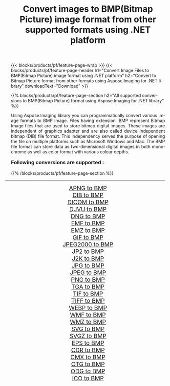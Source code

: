 ﻿---
title: Convert images to BMP(Bitmap Picture) image format from other supported formats using .NET platform 
weight: 3920
url: /net/conversion/to/bmp/ 
lang: en
langdirlevel: 2
locales: zh-hans,ja,it,ru,de,es,fr,nl,id,lt,pl,pt,vi,tr,ko,zh-hant,ar,hi,th,sv,cs,uk,he
description: Using Aspose.Imaging for .NET library it is easy to convert to BMP(Bitmap Picture) from other supported image formats
---

{{< blocks/products/pf/feature-page-wrap >}}
{{< blocks/products/pf/feature-page-header h1="Convert Image Files to BMP(Bitmap Picture) image format using .NET platform" h2="Convert to Bitmap Picture format from other formats using Aspose.Imaging for .NET library" downloadText="Download" >}}


{{% blocks/products/pf/feature-page-section  h2="All supported conversions to BMP(Bitmap Picture) format using Aspose.Imaging for .NET library" %}}
<p align=justify>Using Aspose.Imaging library you can programmatically convert various image formats to BMP image. Files having extension .BMP represent Bitmap Image files that are used to store bitmap digital images. These images are independent of graphics adapter and are also called device independent bitmap (DIB) file format. This independency serves the purpose of opening the file on multiple platforms such as Microsoft Windows and Mac. The BMP file format can store data as two-dimensional digital images  in both monochrome as well as color format with various colour depths.</p>
<h3 style="margin-top:16px;">
Following conversions are supported :
</h3>
{{% /blocks/products/pf/feature-page-section %}}
<div class="container-fluid productfamilypage bg-gray">
    <div class="convertypes bg-gray agp-content section">
        <div class="container">
		<hr style="margin-left:-20px;"/>
		<div class="row other-converters" style="gap: 10px;font-size: 19px;text-align:center;">
		    <div class='col-md-3 other-converter remove-lp remove-rp'><a href="/imaging/net/conversion/apng-to-bmp/" style="padding:15px;">APNG to BMP</a></div>
<div class='col-md-3 other-converter remove-lp remove-rp'><a href="/imaging/net/conversion/dib-to-bmp/" style="padding:15px;">DIB to BMP</a></div>
<div class='col-md-3 other-converter remove-lp remove-rp'><a href="/imaging/net/conversion/dicom-to-bmp/" style="padding:15px;">DICOM to BMP</a></div>
<div class='col-md-3 other-converter remove-lp remove-rp'><a href="/imaging/net/conversion/djvu-to-bmp/" style="padding:15px;">DJVU to BMP</a></div>
<div class='col-md-3 other-converter remove-lp remove-rp'><a href="/imaging/net/conversion/dng-to-bmp/" style="padding:15px;">DNG to BMP</a></div>
<div class='col-md-3 other-converter remove-lp remove-rp'><a href="/imaging/net/conversion/emf-to-bmp/" style="padding:15px;">EMF to BMP</a></div>
<div class='col-md-3 other-converter remove-lp remove-rp'><a href="/imaging/net/conversion/emz-to-bmp/" style="padding:15px;">EMZ to BMP</a></div>
<div class='col-md-3 other-converter remove-lp remove-rp'><a href="/imaging/net/conversion/gif-to-bmp/" style="padding:15px;">GIF to BMP</a></div>
<div class='col-md-3 other-converter remove-lp remove-rp'><a href="/imaging/net/conversion/jpeg2000-to-bmp/" style="padding:15px;">JPEG2000 to BMP</a></div>
<div class='col-md-3 other-converter remove-lp remove-rp'><a href="/imaging/net/conversion/jp2-to-bmp/" style="padding:15px;">JP2 to BMP</a></div>
<div class='col-md-3 other-converter remove-lp remove-rp'><a href="/imaging/net/conversion/j2k-to-bmp/" style="padding:15px;">J2K to BMP</a></div>
<div class='col-md-3 other-converter remove-lp remove-rp'><a href="/imaging/net/conversion/jpg-to-bmp/" style="padding:15px;">JPG to BMP</a></div>
<div class='col-md-3 other-converter remove-lp remove-rp'><a href="/imaging/net/conversion/jpeg-to-bmp/" style="padding:15px;">JPEG to BMP</a></div>
<div class='col-md-3 other-converter remove-lp remove-rp'><a href="/imaging/net/conversion/png-to-bmp/" style="padding:15px;">PNG to BMP</a></div>
<div class='col-md-3 other-converter remove-lp remove-rp'><a href="/imaging/net/conversion/tga-to-bmp/" style="padding:15px;">TGA to BMP</a></div>
<div class='col-md-3 other-converter remove-lp remove-rp'><a href="/imaging/net/conversion/tif-to-bmp/" style="padding:15px;">TIF to BMP</a></div>
<div class='col-md-3 other-converter remove-lp remove-rp'><a href="/imaging/net/conversion/tiff-to-bmp/" style="padding:15px;">TIFF to BMP</a></div>
<div class='col-md-3 other-converter remove-lp remove-rp'><a href="/imaging/net/conversion/webp-to-bmp/" style="padding:15px;">WEBP to BMP</a></div>
<div class='col-md-3 other-converter remove-lp remove-rp'><a href="/imaging/net/conversion/wmf-to-bmp/" style="padding:15px;">WMF to BMP</a></div>
<div class='col-md-3 other-converter remove-lp remove-rp'><a href="/imaging/net/conversion/wmz-to-bmp/" style="padding:15px;">WMZ to BMP</a></div>
<div class='col-md-3 other-converter remove-lp remove-rp'><a href="/imaging/net/conversion/svg-to-bmp/" style="padding:15px;">SVG to BMP</a></div>
<div class='col-md-3 other-converter remove-lp remove-rp'><a href="/imaging/net/conversion/svgz-to-bmp/" style="padding:15px;">SVGZ to BMP</a></div>
<div class='col-md-3 other-converter remove-lp remove-rp'><a href="/imaging/net/conversion/eps-to-bmp/" style="padding:15px;">EPS to BMP</a></div>
<div class='col-md-3 other-converter remove-lp remove-rp'><a href="/imaging/net/conversion/cdr-to-bmp/" style="padding:15px;">CDR to BMP</a></div>
<div class='col-md-3 other-converter remove-lp remove-rp'><a href="/imaging/net/conversion/cmx-to-bmp/" style="padding:15px;">CMX to BMP</a></div>
<div class='col-md-3 other-converter remove-lp remove-rp'><a href="/imaging/net/conversion/otg-to-bmp/" style="padding:15px;">OTG to BMP</a></div>
<div class='col-md-3 other-converter remove-lp remove-rp'><a href="/imaging/net/conversion/odg-to-bmp/" style="padding:15px;">ODG to BMP</a></div>
<div class='col-md-3 other-converter remove-lp remove-rp'><a href="/imaging/net/conversion/ico-to-bmp/" style="padding:15px;">ICO to BMP</a></div>
                </div>
        </div>
    </div>
</div>
<br/>

